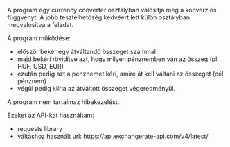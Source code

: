A program egy currency converter osztályban valósítja meg a konverziós függvényt.
A jobb tesztelhetőség kedvéért lett külön osztályban megvalósítva a feladat.

A program működése:
- először bekér egy átváltandó összeget számmal
- majd bekéri rövidítve azt, hogy milyen pénznemben van az összeg (pl. HUF, USD, EUR)
- ezután pedig azt a pénznemet kéri, amire át kell váltani az összeget (cél pénznem)
- végül pedig kiírja az átváltott összeget végeredményül.

A program nem tartalmaz hibakezelést.


Ezeket az API-kat használtam:
- requests library
- váltáshoz használt url: https://api.exchangerate-api.com/v4/latest/